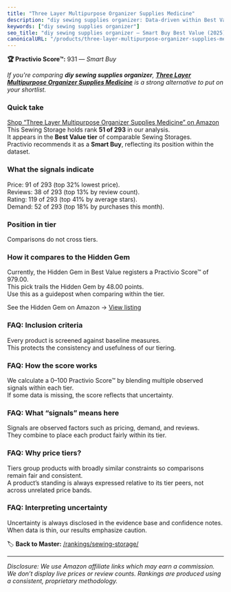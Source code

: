 ```yaml
---
title: "Three Layer Multipurpose Organizer Supplies Medicine"
description: "diy sewing supplies organizer: Data-driven within Best Value ranking using the Practivio Score™. Positioned by quality, value, demand, findability, momentum."
keywords: ["diy sewing supplies organizer"]
seo_title: "diy sewing supplies organizer — Smart Buy Best Value (2025)"
canonicalURL: "/products/three-layer-multipurpose-organizer-supplies-medicine-B089Y6266G/"
---
```


**🏆 Practivio Score™:** 931 — _Smart Buy_


*If you're comparing **diy sewing supplies organizer**, **[Three Layer Multipurpose Organizer Supplies Medicine](https://www.amazon.com/dp/B089Y6266G?tag=practivio-20)** is a strong alternative to put on your shortlist.*
### Quick take
[Shop “Three Layer Multipurpose Organizer Supplies Medicine” on Amazon](https://www.amazon.com/dp/B089Y6266G?tag=practivio-20)
This Sewing Storage holds rank **51 of 293** in our analysis.  
It appears in the **Best Value tier** of comparable Sewing Storages.  
Practivio recommends it as a **Smart Buy**, reflecting its position within the dataset.

### What the signals indicate
Price: 91 of 293 (top 32% lowest price).  
Reviews: 38 of 293 (top 13% by review count).  
Rating: 119 of 293 (top 41% by average stars).  
Demand: 52 of 293 (top 18% by purchases this month).

### Position in tier
Comparisons do not cross tiers.

### How it compares to the Hidden Gem
Currently, the Hidden Gem in Best Value registers a Practivio Score™ of 979.00.  
This pick trails the Hidden Gem by 48.00 points.  
Use this as a guidepost when comparing within the tier.  

See the Hidden Gem on Amazon → [View listing](https://www.amazon.com/dp/B086WNKLTM?tag=practivio-20)

### FAQ: Inclusion criteria
Every product is screened against baseline measures.  
This protects the consistency and usefulness of our tiering.

### FAQ: How the score works
We calculate a 0–100 Practivio Score™ by blending multiple observed signals within each tier.  
If some data is missing, the score reflects that uncertainty.

### FAQ: What “signals” means here
Signals are observed factors such as pricing, demand, and reviews.  
They combine to place each product fairly within its tier.

### FAQ: Why price tiers?
Tiers group products with broadly similar constraints so comparisons remain fair and consistent.  
A product’s standing is always expressed relative to its tier peers, not across unrelated price bands.

### FAQ: Interpreting uncertainty
Uncertainty is always disclosed in the evidence base and confidence notes.  
When data is thin, our results emphasize caution.


🏷️ **Back to Master:** [/rankings/sewing-storage/](/rankings/sewing-storage/)

---
_Disclosure: We use Amazon affiliate links which may earn a commission. We don’t display live prices or review counts. Rankings are produced using a consistent, proprietary methodology._

